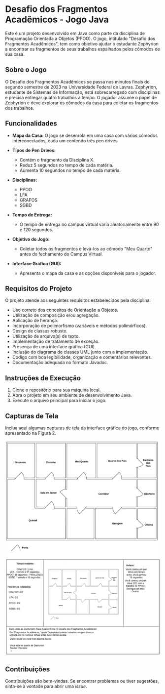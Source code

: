 # Desafio dos Fragmentos Acadêmicos - Jogo Java

Este é um projeto desenvolvido em Java como parte da disciplina de Programação Orientada a Objetos (PPOO). O jogo, intitulado "Desafio dos Fragmentos Acadêmicos", tem como objetivo ajudar o estudante Zephyrion a encontrar os fragmentos de seus trabalhos espalhados pelos cômodos de sua casa.

## Sobre o Jogo

O Desafio dos Fragmentos Acadêmicos se passa nos minutos finais do segundo semestre de 2023 na Universidade Federal de Lavras. Zephyrion, estudante de Sistemas de Informação, está sobrecarregado com disciplinas e precisa entregar quatro trabalhos a tempo. O jogador assume o papel de Zephyrion e deve explorar os cômodos da casa para coletar os fragmentos dos trabalhos.

## Funcionalidades

- **Mapa da Casa:** O jogo se desenrola em uma casa com vários cômodos interconectados, cada um contendo três pen drives.
  
- **Tipos de Pen Drives:**
  - Contém o fragmento da Disciplina X.
  - Reduz 5 segundos no tempo de cada matéria.
  - Aumenta 10 segundos no tempo de cada matéria.

- **Disciplinas:**
  - PPOO
  - LFA
  - GRAFOS
  - SGBD

- **Tempo de Entrega:**
  - O tempo de entrega no campus virtual varia aleatoriamente entre 90 e 120 segundos.

- **Objetivo do Jogo:**
  - Coletar todos os fragmentos e levá-los ao cômodo "Meu Quarto" antes do fechamento do Campus Virtual.

- **Interface Gráfica (GUI):**
  - Apresenta o mapa da casa e as opções disponíveis para o jogador.

## Requisitos do Projeto

O projeto atende aos seguintes requisitos estabelecidos pela disciplina:

- Uso correto dos conceitos de Orientação a Objetos.
- Utilização de composição e/ou agregação.
- Aplicação de herança.
- Incorporação de polimorfismo (variáveis e métodos polimórficos).
- Design de classes robusto.
- Utilização de arquivo(s) de texto.
- Implementação de tratamento de exceção.
- Presença de uma interface gráfica (GUI).
- Inclusão do diagrama de classes UML junto com a implementação.
- Código com boa legibilidade, organização e comentários relevantes.
- Documentação adequada no formato Javadoc.

## Instruções de Execução

1. Clone o repositório para sua máquina local.
2. Abra o projeto em seu ambiente de desenvolvimento Java.
3. Execute o arquivo principal para iniciar o jogo.

## Capturas de Tela

Inclua aqui algumas capturas de tela da interface gráfica do jogo, conforme apresentado na Figura 2.

![Captura de Tela 1](mapa.PNG)
![Captura de Tela 2](mapa2.PNG)

## Contribuições

Contribuições são bem-vindas. Se encontrar problemas ou tiver sugestões, sinta-se à vontade para abrir uma _issue_.

